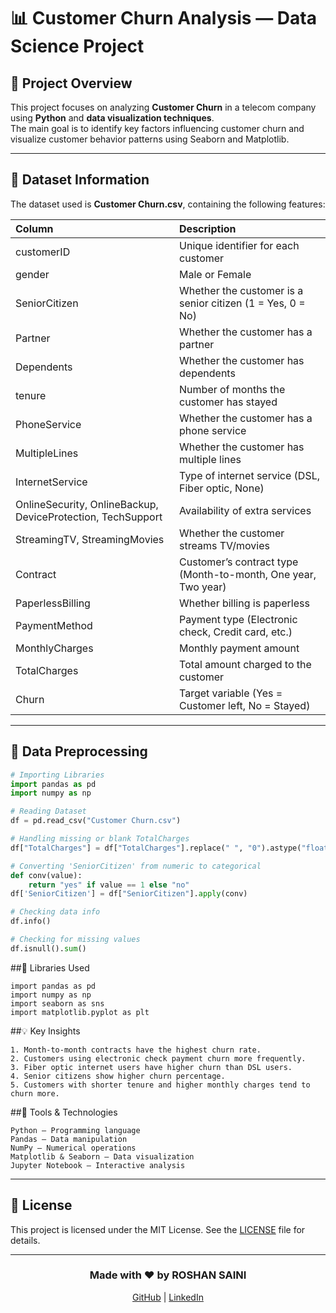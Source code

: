 # 📊 Customer Churn Analysis — Data Science Project

## 🧠 Project Overview
This project focuses on analyzing **Customer Churn** in a telecom company using **Python** and **data visualization techniques**.  
The main goal is to identify key factors influencing customer churn and visualize customer behavior patterns using Seaborn and Matplotlib.

---

## 📁 Dataset Information
The dataset used is **Customer Churn.csv**, containing the following features:

| Column | Description |
|:--------|:-------------|
| customerID | Unique identifier for each customer |
| gender | Male or Female |
| SeniorCitizen | Whether the customer is a senior citizen (1 = Yes, 0 = No) |
| Partner | Whether the customer has a partner |
| Dependents | Whether the customer has dependents |
| tenure | Number of months the customer has stayed |
| PhoneService | Whether the customer has a phone service |
| MultipleLines | Whether the customer has multiple lines |
| InternetService | Type of internet service (DSL, Fiber optic, None) |
| OnlineSecurity, OnlineBackup, DeviceProtection, TechSupport | Availability of extra services |
| StreamingTV, StreamingMovies | Whether the customer streams TV/movies |
| Contract | Customer’s contract type (Month-to-month, One year, Two year) |
| PaperlessBilling | Whether billing is paperless |
| PaymentMethod | Payment type (Electronic check, Credit card, etc.) |
| MonthlyCharges | Monthly payment amount |
| TotalCharges | Total amount charged to the customer |
| Churn | Target variable (Yes = Customer left, No = Stayed) |

---

## 🧹 Data Preprocessing

```python
# Importing Libraries
import pandas as pd
import numpy as np

# Reading Dataset
df = pd.read_csv("Customer Churn.csv")

# Handling missing or blank TotalCharges
df["TotalCharges"] = df["TotalCharges"].replace(" ", "0").astype("float")

# Converting 'SeniorCitizen' from numeric to categorical
def conv(value):
    return "yes" if value == 1 else "no"
df['SeniorCitizen'] = df["SeniorCitizen"].apply(conv)

# Checking data info
df.info()

# Checking for missing values
df.isnull().sum()
```

##🧩 Libraries Used
``` code
import pandas as pd
import numpy as np
import seaborn as sns
import matplotlib.pyplot as plt
```

##💡 Key Insights
```
1. Month-to-month contracts have the highest churn rate.
2. Customers using electronic check payment churn more frequently.
3. Fiber optic internet users have higher churn than DSL users.
4. Senior citizens show higher churn percentage.
5. Customers with shorter tenure and higher monthly charges tend to churn more.
```

##🧰 Tools & Technologies
```
Python – Programming language
Pandas – Data manipulation
NumPy – Numerical operations
Matplotlib & Seaborn – Data visualization
Jupyter Notebook – Interactive analysis
```
---

## 📜 License

This project is licensed under the MIT License. See the [LICENSE](https://github.com/roshansaini18/S.O-Bank/blob/main/LICENSE) file for details.

---

<div align="center">
  <h3>Made with ❤️ by ROSHAN SAINI</h3>
  <a href="https://github.com/roshansaini18">GitHub</a> | <a href="https://www.linkedin.com/in/roshan-saini-6a2000260/">LinkedIn</a>
</div>
